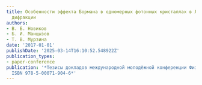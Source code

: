 ```yaml
---
title: Особенности эффекта Бормана в одномерных фотонных кристаллах в Лауэ геометрии
  дифракции
authors:
- В. Б. Новиков
- Б. И. Манцызов
- Т. В. Мурзина
date: '2017-01-01'
publishDate: '2025-03-14T16:10:52.548922Z'
publication_types:
- paper-conference
publication: '*Тезисы докладов международной молодёжной конференции ФизикА.СПб/2017,
  ISBN 978-5-00071-904-6*'
---
```

